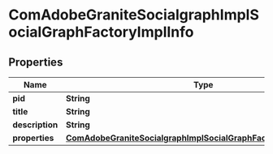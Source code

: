 
# ComAdobeGraniteSocialgraphImplSocialGraphFactoryImplInfo

## Properties
Name | Type | Description | Notes
------------ | ------------- | ------------- | -------------
**pid** | **String** |  |  [optional]
**title** | **String** |  |  [optional]
**description** | **String** |  |  [optional]
**properties** | [**ComAdobeGraniteSocialgraphImplSocialGraphFactoryImplProperties**](ComAdobeGraniteSocialgraphImplSocialGraphFactoryImplProperties.md) |  |  [optional]



